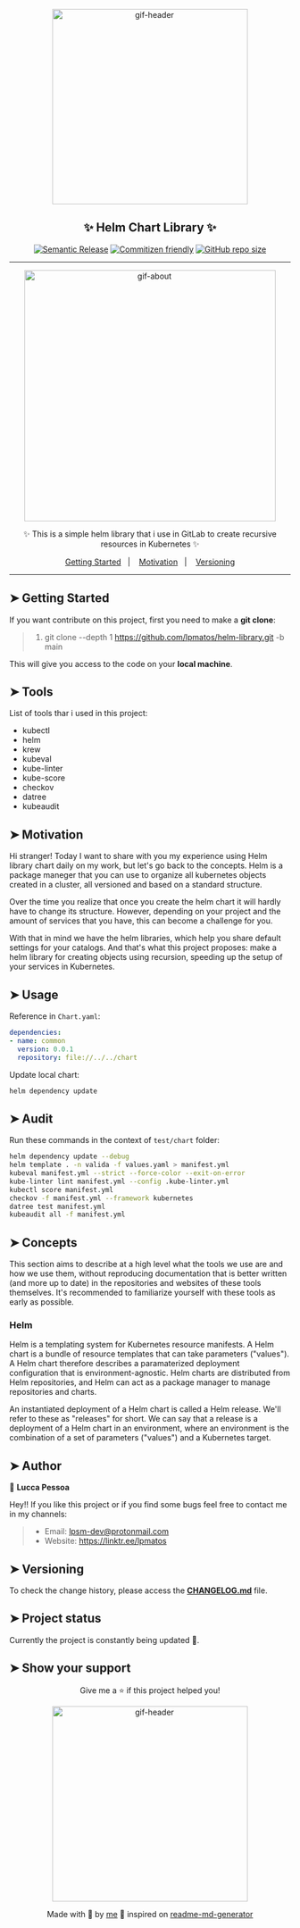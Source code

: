 <div align="center">

<p>
  <img alt="gif-header" src="https://cdn.hackernoon.com/hn-images/0*KyeIBTwEiX6_sE06" width="350px" float="center"/>
</p>

<h2 align="center">✨ Helm Chart Library ✨</h2>

<div align="center">

[![Semantic Release](https://img.shields.io/badge/%20%20%F0%9F%93%A6%F0%9F%9A%80-semantic--release-e10079.svg)](https://github.com/lpmatos/helm-library)
[![Commitizen friendly](https://img.shields.io/badge/commitizen-friendly-brightgreen.svg)](https://github.com/lpmatos/helm-library)
[![GitHub repo size](https://img.shields.io/github/repo-size/lpmatos/helm-library)](https://github.com/lpmatos/helm-library)

</div>

---

<p align="center">
  <img alt="gif-about" src="https://i.stack.imgur.com/niIU6.gif" width="450px" float="center"/>
</p>

<p align="center">
  ✨ This is a simple helm library that i use in GitLab to create recursive resources in Kubernetes ✨
</p>

<p align="center">
  <a href="#getting-started">Getting Started</a>&nbsp;&nbsp;&nbsp;|&nbsp;&nbsp;&nbsp;
  <a href="#motivation">Motivation</a>&nbsp;&nbsp;&nbsp;|&nbsp;&nbsp;&nbsp;
  <a href="#versioning">Versioning</a>
</p>

</div>

---

## ➤ Getting Started <a name = "getting-started"></a>

If you want contribute on this project, first you need to make a **git clone**:

>
> 1. git clone --depth 1 <https://github.com/lpmatos/helm-library.git> -b main
>

This will give you access to the code on your **local machine**.

## ➤ Tools <a name = "tools"></a>

List of tools thar i used in this project:

- kubectl
- helm
- krew
- kubeval
- kube-linter
- kube-score
- checkov
- datree
- kubeaudit

## ➤ Motivation <a name = "motivation"></a>

Hi stranger! Today I want to share with you my experience using Helm library chart daily on my work, but let's go back to the concepts. Helm is a package maneger that you can use to organize all kubernetes objects created in a cluster, all versioned and based on a standard structure.

Over the time you realize that once you create the helm chart it will hardly have to change its structure. However, depending on your project and the amount of services that you have, this can become a challenge for you.

With that in mind we have the helm libraries, which help you share default settings for your catalogs. And that's what this project proposes: make a helm library for creating objects using recursion, speeding up the setup of your services in Kubernetes.

## ➤ Usage <a name = "usage"></a>

Reference in `Chart.yaml`:

```yaml
dependencies:
- name: common
  version: 0.0.1
  repository: file://../../chart
```

Update local chart:

```bash
helm dependency update
```

## ➤ Audit <a name = "audit"></a>

Run these commands in the context of `test/chart` folder:

```bash
helm dependency update --debug
helm template . -n valida -f values.yaml > manifest.yml
kubeval manifest.yml --strict --force-color --exit-on-error
kube-linter lint manifest.yml --config .kube-linter.yml
kubectl score manifest.yml
checkov -f manifest.yml --framework kubernetes
datree test manifest.yml
kubeaudit all -f manifest.yml
```

## ➤ Concepts <a name = "concepts"></a>

This section aims to describe at a high level what the tools we use are and how we use them, without reproducing documentation that is better written (and more up to date) in the repositories and websites of these tools themselves. It's recommended to familiarize yourself with these tools as early as possible.

### Helm

Helm is a templating system for Kubernetes resource manifests. A Helm chart is a bundle of resource templates that can take parameters ("values"). A Helm chart therefore describes a paramaterized deployment configuration that is environment-agnostic. Helm charts are distributed from Helm repositories, and Helm can act as a package manager to manage repositories and charts.

An instantiated deployment of a Helm chart is called a Helm release. We'll refer to these as "releases" for short. We can say that a release is a deployment of a Helm chart in an environment, where an environment is the combination of a set of parameters ("values") and a Kubernetes target.

## ➤ Author <a name = "author"></a>

👤 **Lucca Pessoa**

Hey!! If you like this project or if you find some bugs feel free to contact me in my channels:

>
> * Email: lpsm-dev@protonmail.com
> * Website: https://linktr.ee/lpmatos
>

## ➤ Versioning <a name = "versioning"></a>

To check the change history, please access the [**CHANGELOG.md**](CHANGELOG.md) file.

## ➤ Project status <a name = "project-status"></a>

Currently the project is constantly being updated 👾.

## ➤ Show your support <a name = "show-your-support"></a>

<div align="center">

Give me a ⭐️ if this project helped you!

<p>
  <img alt="gif-header" src="https://www.icegif.com/wp-content/uploads/baby-yoda-bye-bye-icegif.gif" width="350px" float="center"/>
</p>

Made with 💜 by [me](https://github.com/lpmatos) :wave: inspired on [readme-md-generator](https://github.com/kefranabg/readme-md-generator)

</div>

